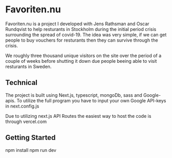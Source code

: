 # Favoriten.nu
Favoriten.nu is a project I developed with Jens Rathsman and Oscar Rundqvist to help resturants in Stockholm during the initial period crisis surrounding 
the spread of covid-19. The idea was very simple, if we can get people to buy vouchers for resturants then they can survive through the crisis. 

We roughly three thousand unique visitors on the site over the period of a couple of weeks before shutting it down due people beeing able to visit resturants in Sweden. 

## Technical
The project is built using Next.js, typescript, mongoDb, sass and Google-apis. 
To utilize the full program you have to input your own Google API-keys in next.config.js

Due to utilizing next.js API Routes the easiest way to host the code is through vercel.com

## Getting Started
npm install
npm run dev

